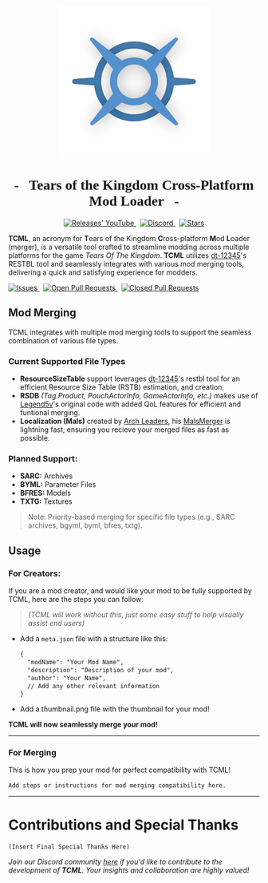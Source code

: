 <div align="center">
  <img src="../resources/Icon-Transparent-1024.png" width="300vh">
  <h1 style="font-family: Fira Sans">- &nbsp; Tears of the Kingdom Cross-Platform Mod Loader &nbsp; -</h1>
</div>

<p align="center" style="text-align: center;">
  <a href="https://github.com/TCML-Team/Tcml/releases">
    <img src="https://img.shields.io/github/v/tag/TCML-Team/Tcml?style=for-the-badge&logoColor=C71B42&color=C71B42&labelColor=2A2C33&logo=github&label=Version" alt="Releases' YouTube"/>
  </a> &nbsp;
  <a href="https://discord.com/invite/w7qGa5RyMc">
    <img src="https://img.shields.io/discord/1179611100183011429?style=for-the-badge&logoColor=3b83c8&color=3b83c8&labelColor=2A2C33&logo=discord&label=discord" alt="Discord"/>
  </a> &nbsp;
  <a href="https://github.com/TCML-Team/Tcml">
    <img src="https://img.shields.io/github/stars/TCML-Team/Tcml?style=for-the-badge&logoColor=FFCB41&color=FFCB41&labelColor=2A2C33&logo=github" alt="Stars"/>
  </a>
</p>

**TCML**, an acronym for **T**ears of the Kingdom **C**ross-platform **M**od **L**oader (merger), is a versatile tool crafted to streamline modding across multiple platforms for the game *Tears Of The Kingdom*. **TCML** utilizes [dt-12345](https://github.com/dt-12345)'s RESTBL tool and seamlessly integrates with various mod merging tools, delivering a quick and satisfying experience for modders.

<p>
  <a href="https://github.com/TCML-Team/Tcml/issues">
    <img src="https://img.shields.io/github/issues/TCML-Team/Tcml?logoColor=red&color=red&logo=github&style=flat&labelColor=2A2C33" alt="Issues"/>
  </a> &nbsp;
  <a href="https://github.com/TCML-Team/Tcml/pulls">
    <img src="https://img.shields.io/github/issues-pr/TCML-Team/Tcml?style=flat&labelColor=2A2C33&logoColor=blue&color=blue&logo=github" alt="Open Pull Requests"/>
  </a> &nbsp;
  <a href="https://github.com/TCML-Team/Tcml/pulls">
    <img src="https://img.shields.io/github/issues-pr-closed/TCML-Team/Tcml?style=flat&labelColor=2A2C33&logoColor=5751FF&color=5751FF&logo=github" alt="Closed Pull Requests"/>
  </a>
</p>

## Mod Merging

TCML integrates with multiple mod merging tools to support the seamless combination of various file types.

### Current Supported File Types

* **ResourceSizeTable** support leverages [dt-12345](https://github.com/dt-12345)'s restbl tool for an efficient Resource Size Table (RSTB) estimation, and creation.
* **RSDB** *(Tag.Product, PouchActorInfo, GameActorInfo, etc.)* makes use of [Legend5v](https://gamebanana.com/members/2731522)'s original code with added QoL features for efficient and funtional merging.
* **Localization (Mals)** created by [Arch Leaders](https://github.com/ArchLeaders), his [MalsMerger](https://github.com/ArchLeaders/MalsMerger) is lightning fast, ensuring you recieve your merged files as fast as possible.
    
### Planned Support:
    
* **SARC:** Archives
* **BYML:** Parameter Files
* **BFRES:** Models
* **TXTG:** Textures

> Note: Priority-based merging for specific file types (e.g., SARC archives, bgyml, byml, bfres, txtg).

## Usage

### For Creators:

If you are a mod creator, and would like your mod to be fully supported by TCML, here are the steps you can follow:

> *(TCML will work without this, just some easy stuff to help visually assist end users)*

- Add a `meta.json` file with a structure like this:
  ```jsonc
  {
    "modName": "Your Mod Name",
    "description": "Description of your mod",
    "author": "Your Name",
    // Add any other relevant information
  }
  ```

- Add a thumbnail.png file with the thumbnail for your mod!

**TCML will now seamlessly merge your mod!**

---

### For Merging

This is how you prep your mod for perfect compatibility with TCML!

```
Add steps or instructions for mod merging compatibility here.
```

---

# Contributions and Special Thanks

```
(Insert Final Special Thanks Here)
```

<!--
TODO: Add MIT license?
e.g. https://github.com/ArchLeaders/MalsMerger/blob/master/License.md
-->

<!--[![License](https://img.shields.io/badge/License-MIT-blue.svg)](License.md)-->

*Join our Discord community [here](https://discord.com/invite/w7qGa5RyMc) if you'd like to contribute to the development of **TCML**. Your insights and collaboration are highly valued!*